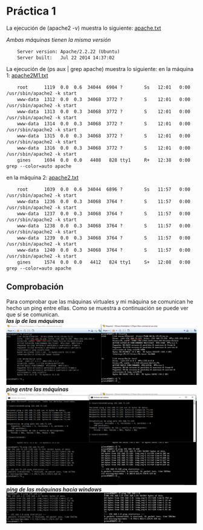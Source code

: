 # Práctica 1

La ejecución de (apache2 -v) muestra lo siguiente: [apache.txt](https://github.com/GinesNC/SWAP/blob/master/practica1/archivos/apache.txt)

*Ambas máquinas tienen la misma versión* 
		
		Server version: Apache/2.2.22 (Ubuntu)
		Server built:   Jul 22 2014 14:37:02
		
	
La ejecución de (ps aux | grep apache) muestra lo siguiente:
en la máquina 1: [apache2M1.txt](https://github.com/GinesNC/SWAP/blob/master/practica1/archivos/apache2M1.txt)
		
		root      1119  0.0  0.6  34044  6904 ?        Ss   12:01   0:00 /usr/sbin/apache2 -k start	
		www-data  1312  0.0  0.3  34068  3772 ?        S    12:01   0:00 /usr/sbin/apache2 -k start	
		www-data  1313  0.0  0.3  34068  3772 ?        S    12:01   0:00 /usr/sbin/apache2 -k start	
		www-data  1314  0.0  0.3  34068  3772 ?        S    12:01   0:00 /usr/sbin/apache2 -k start	
		www-data  1315  0.0  0.3  34068  3772 ?        S    12:01   0:00 /usr/sbin/apache2 -k start	
		www-data  1316  0.0  0.3  34068  3772 ?        S    12:01   0:00 /usr/sbin/apache2 -k start	
		gines     1694  0.0  0.0   4408   828 tty1     R+   12:38   0:00 grep --color=auto apache	
		
en la máquina 2: [apache2.txt](https://github.com/GinesNC/SWAP/blob/master/practica1/archivos/apache2.txt)
	
		root      1039  0.0  0.6  34044  6896 ?        Ss   11:57   0:00 /usr/sbin/apache2 -k start	
		www-data  1236  0.0  0.3  34068  3764 ?        S    11:57   0:00 /usr/sbin/apache2 -k start	
		www-data  1237  0.0  0.3  34068  3764 ?        S    11:57   0:00 /usr/sbin/apache2 -k start	
		www-data  1238  0.0  0.3  34068  3764 ?        S    11:57   0:00 /usr/sbin/apache2 -k start	
		www-data  1239  0.0  0.3  34068  3764 ?        S    11:57   0:00 /usr/sbin/apache2 -k start	
		www-data  1240  0.0  0.3  34068  3764 ?        S    11:57   0:00 /usr/sbin/apache2 -k start	
		gines     1574  0.0  0.0   4412   824 tty1     S+   12:08   0:00 grep --color=auto apache	
	

## Comprobación
Para comprobar que las máquinas virtuales y mi máquina se comunican he hecho un ping entre ellas. Como se muestra a continuación se puede ver que sí se comunican.	
***las ip de las máquinas***		
![img](https://github.com/GinesNC/SWAP/blob/master/practica1/archivos/ip_maquinas.PNG)
***ping entre las máquinas***		
![img](https://github.com/GinesNC/SWAP/blob/master/practica1/archivos/ping_entre_maquinas.PNG)
***ping de las máquinas hacia windows***		
![img](https://github.com/GinesNC/SWAP/blob/master/practica1/archivos/ping_maquina_windows.PNG)
